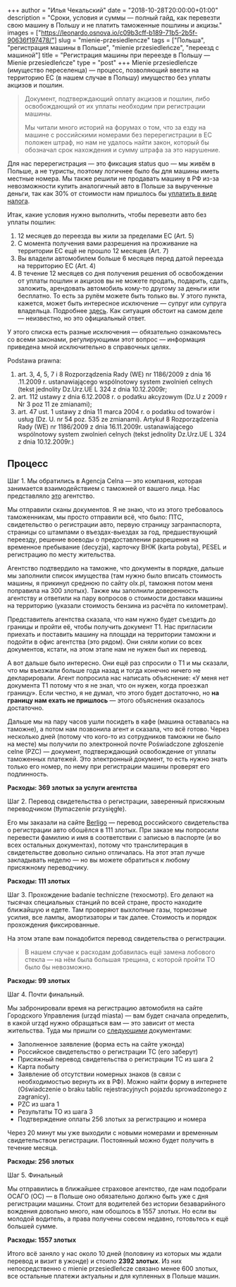 +++
author = "Илья Чекальский"
date = "2018-10-28T20:00:00+01:00"
description = "Сроки, условия и суммы — полный гайд, как перевезти свою машину в Польшу и не платить таможенные пошлины и акцизы."
images = ["https://leonardo.osnova.io/c09b3cff-b189-71b5-2b5f-90636f197478/"]
slug = "mienie-przesiedlencze"
tags = ["Польша", "регистрация машины в Польше", "mienie przesiedleńcze", "переезд с машиной"]
title = "Регистрация машины при переезде в Польшу — Mienie przesiedleńcze"
type = "post"
+++
Mienie przesiedleńcze (имущество переселенца) — процесс, позволяющий ввезти на территорию ЕС (в нашем случае в Польшу) имущество без уплаты акцизов и пошлин.

> Документ, подтверждающий оплату акцизов и пошлин, либо освобождающий от их уплаты необходим при регистрации машины.
>
> Мы читали много историй на форумах о том, что за езду на машине с российскими номерами без перерегистрации в ЕС положен штраф, но нам не удалось найти закон, который бы обозначал срок нахождения и сумму штрафа за это нарушение.

Для нас перерегистрация — это фиксация status quo — мы живём в Польше, а не туристы, поэтому логичнее было бы для машины иметь местные номера. Мы также решили не продавать машину в РФ из-за невозможности купить аналогичный авто в Польше за вырученные деньги, так как 30% от стоимости нам пришлось бы [уплатить в виде налога](https://pravoved.ru/question/1119743/).

Итак, какие условия нужно выполнить, чтобы перевезти авто без уплаты пошлин:

1. 12 месяцев до переезда вы жили за пределами ЕС (Art. 5)
2. С момента получения вами разрешения на проживание на территории ЕС ещё не прошло 12 месяцев (Art. 7)
3. Вы владели автомобилем больше 6 месяцев перед датой переезда на территорию ЕС (Art. 4)
4. В течение 12 месяцев со дня получения решения об освобождении от уплаты пошлин и акцизов вы не можете продать, подарить, сдать, заложить, арендовать автомобиль кому-то другому за деньги или бесплатно. То есть за рулём можете быть только вы. У этого пункта, кажется, может быть интересное исключение — супруг или супруга владельца. Подробнее [здесь](http://orka2.sejm.gov.pl/IZ6.nsf/main/199A0C79). Как ситуация обстоит на самом деле — неизвестно, но это официальный ответ.

У этого списка есть разные исключения — обязательно ознакомьтесь со всеми законами, регулирующими этот вопрос — информация приведена мной исключительно в справочных целях.

Podstawa prawna:

1. art. 3, 4, 5, 7 i 8 Rozporządzenia Rady (WE) nr 1186/2009 z dnia 16 .11.2009 r. ustanawiającego wspólnotowy system zwolnień celnych (tekst jednolity Dz.Urz.UE L 324 z dnia 10.12.2009r;
2. art. 112 ustawy z dnia 6.12.2008 r. o podatku akcyzowym (Dz.U z 2009 r Nr 3 poz 11 ze zmianami);
3. art. 47 ust. 1 ustawy z dnia 11 marca 2004 r. o podatku od towarów i usług (Dz. U. nr 54 poz. 535 ze zmianami). Artykuł 8 Rozporządzenia Rady (WE) nr 1186/2009 z dnia 16.11.2009r. ustanawiającego wspólnotowy system zwolnień celnych (tekst jednolity Dz.Urz.UE L 324 z dnia 10.12.2009r.)

## Процесс

Шаг 1. Мы обратились в Agencja Celna — это компания, которая занимается взаимодействием с таможней от вашего лица. Нас представляло [это](http://zytkowiak.pl) агентство.

Мы отправили сканы документов. Я не знаю, что из этого требовалось таможенникам, мы просто отправили всё, что было: ПТС, свидетельство о регистрации авто, первую страницу загранпаспорта, страницы со штампами о въездах-выездах за год, предшествующий переезду, решение воеводы о предоставлении разрешения на временное пребывание (decyzja), карточку ВНЖ (karta pobyta), PESEL и регистрацию по месту жительства.

Агентство подтвердило на таможне, что документы в порядке, дальше мы заполнили список имущества (там нужно было вписать стоимость машины, я прикинул среднюю по сайту olx.pl, таможня потом меня поправила на 300 злотых). Также мы заполнили доверенность агентству и ответили на пару вопросов о стоимости доставки машины на территорию (указали стоимость бензина из расчёта по километрам).

Представитель агентства сказала, что нам нужно будет съездить до границы и пройти её, чтобы получить документ Т1. Нас пригласили приехать и поставить машину на площади на территории таможни и подойти в офис агентства (это рядом). Они сняли копии со всех документов, кстати, на этом этапе нам не нужен был их перевод.

А вот дальше было интересно. Они ещё раз спросили о Т1 и мы сказали, что мы въезжали больше года назад и тогда конечно ничего не декларировали. Агент попросила нас написать объяснение: «У меня нет документа Т1 потому что я не знал, что он нужен, когда проезжал границу». Если честно, я не думал, что этого будет достаточно, но **на границу нам ехать не пришлось** — этого объяснения оказалось достаточно.

Дальше мы на пару часов ушли посидеть в кафе (машина оставалась на таможне), а потом нам позвонила агент и сказала, что всё готово. Через несколько дней (потому что кого-то из сотрудников таможни не было на месте) мы получили по электронной почте Poświadczone zgłoszenie celne (PZC) — документ, подтверждающий освобождение от уплаты таможенных платежей. Это электронный документ, то есть нужно знать только его номер, по нему при регистрации машины проверят его подлинность.

**Расходы: 369 злотых за услуги агентства**

Шаг 2. Перевод свидетельства о регистрации, заверенный присяжным переводчиком (tłymaczenie przysięgłe).

Его мы заказали на сайте [Berligo](https://berligo.com) — перевод российского свидетельства о регистрации авто обошёлся в 111 злотых. При заказе мы попросили перевести фамилию и имя в соответствии с записью в паспорте (и во всех остальных документах), потому что транслитерация в свидетельстве довольно сильно отличалась. На этот этап лучше закладывать неделю — но вы можете обратиться к любому присяжному переводчику.

**Расходы: 111 злотых**

Шаг 3. Прохождение badanie techniczne (техосмотр). Его делают на тысячах специальных станций по всей стране, просто находите ближайшую и едете. Там проверяют выхлопные газы, тормозные усилия, все лампы, амортизаторы и так далее. Стоимость и порядок прохождения фиксированные.

На этом этапе вам понадобится перевод свидетельства о регистрации.

> В нашем случае к расходам добавилась ещё замена лобового стекла — на нём была большая трещина, с которой пройти ТО было бы невозможно.

**Расходы: 99 злотых**

Шаг 4. Почти финальный.

Мы забронировали время на регистрацию автомобиля на сайте Городского Управления (urząd miasta) — вам будет сначала определить, в какой urząd нужно обращаться вам — это зависит от места жительства. Туда мы пришли со [следующими](https://www.gdansk.pl/urzad-miejski/wydzial-komunikacji/procedury/rejestracja-pojazdu-sprowadzonego-z-zagranicy,a,44913) документами:

* Заполненное заявление (форма есть на сайте ужонда)
* Российское свидетельство о регистрации ТС (его заберут)
* Присяжный перевод свидетельства о регистрации ТС из шага 2
* Карта побыту
* Заявление об отсутствии номерных знаков (в связи с необходимостью вернуть их в РФ). Можно найти форму в интернете (Oświadczenie o braku tablic rejestracyjnych pojazdu sprowadzonego z zagranicy).
* PZC из шага 1
* Результаты ТО из шага 3
* Подтверждение оплаты 256 злотых за регистрацию и номера

Через 20 минут мы уже выходили с новыми номерами и временным свидетельством регистрации. Постоянный можно будет получить в течение месяца.

**Расходы: 256 злотых**

Шаг 5. Финальный

Мы отправились в ближайшее страховое агентство, где нам подобрали ОСАГО (OC) — в Польше оно обязательно должно быть уже с дня регистрации машины. Стоит для водителей без истории безаварийного вождения довольно много, нам обошлось в 1557 злотых. Но если вы молодой водитель, а права получены совсем недавно, готовьтесь к ещё большей сумме.

**Расходы: 1557 злотых**

Итого всё заняло у нас около 10 дней (половину из которых мы ждали перевод и визит в ужонде) и стоило **2392 злотых**. Из них непосредственно с mienie przesiedleńcze связано менее 600 злотых, все остальные платежи актуальны и для купленных в Польше машин.